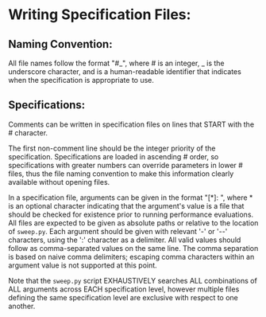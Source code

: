 # Writing Specification Files:

## Naming Convention:

All file names follow the format "\#\_<qualifier>", where \# is an integer, \_ is the underscore character,
and <qualifier> is a human-readable identifier that indicates when the specification is appropriate to use.

## Specifications:

Comments can be written in specification files on lines that START with the \# character.

The first non-comment line should be the integer priority of the specification. Specifications are loaded
in ascending \# order, so specifications with greater numbers can override parameters in lower \# files,
thus the file naming convention to make this information clearly available without opening files.

In a specification file, arguments can be given in the format "[\*]<argument>: <CSV>", where \* is an optional
character indicating that the argument's value is a file that should be checked for existence prior to running
performance evaluations. All files are expected to be given as absolute paths or relative to the location of
`sweep.py`. Each argument should be given with relevant '-' or '--' characters, using the ':' character as a
delimiter. All valid values should follow as comma-separated values on the same line. The comma separation is
based on naive comma delimiters; escaping comma characters within an argument value is not supported at this point.

Note that the `sweep.py` script EXHAUSTIVELY searches ALL combinations of ALL arguments across EACH specification
level, however multiple files defining the same specification level are exclusive with respect to one another.

